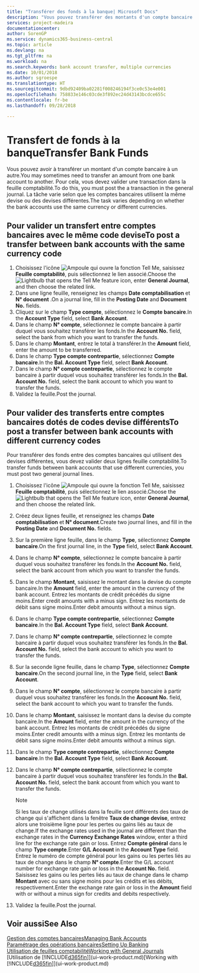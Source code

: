 ```yaml
---
title: "Transférer des fonds à la banque| Microsoft Docs"
description: "Vous pouvez transférer des montants d'un compte bancaire à un autre, y compris dans différentes devises, en validant la transaction dans la feuille comptabilité."
services: project-madeira
documentationcenter: 
author: SorenGP
ms.service: dynamics365-business-central
ms.topic: article
ms.devlang: na
ms.tgt_pltfrm: na
ms.workload: na
ms.search.keywords: bank account transfer, multiple currencies
ms.date: 10/01/2018
ms.author: sgroespe
ms.translationtype: HT
ms.sourcegitcommit: 9dbd92409ba02281f008246194f3ce0c53e4e001
ms.openlocfilehash: 758833e146c03cde3f892ec24d43143bcdce655c
ms.contentlocale: fr-be
ms.lasthandoff: 09/28/2018

---
```

# <a name="transfer-bank-funds"></a><span data-ttu-id="ae404-103">Transfert de fonds à la banque</span><span class="sxs-lookup"><span data-stu-id="ae404-103">Transfer Bank Funds</span></span>
<span data-ttu-id="ae404-104">Vous pouvez avoir à transférer un montant d'un compte bancaire à un autre.</span><span class="sxs-lookup"><span data-stu-id="ae404-104">You may sometimes need to transfer an amount from one bank account to another.</span></span> <span data-ttu-id="ae404-105">Pour cela, vous devez valider une transaction dans la feuille comptabilité.</span><span class="sxs-lookup"><span data-stu-id="ae404-105">To do this, you must post the a transaction in the general journal.</span></span> <span data-ttu-id="ae404-106">La tâche varie selon que les comptes bancaires utilisent la même devise ou des devises différentes.</span><span class="sxs-lookup"><span data-stu-id="ae404-106">The task varies depending on whether the bank accounts use the same currency or different currencies.</span></span>

## <a name="to-post-a-transfer-between-bank-accounts-with-the-same-currency-code"></a><span data-ttu-id="ae404-107">Pour valider un transfert entre comptes bancaires avec le même code devise</span><span class="sxs-lookup"><span data-stu-id="ae404-107">To post a transfer between bank accounts with the same currency code</span></span>
1. <span data-ttu-id="ae404-108">Choisissez l'icône ![Ampoule qui ouvre la fonction Tell Me](media/ui-search/search_small.png "Dites-moi ce que vous voulez faire"), saisissez **Feuille comptabilité**, puis sélectionnez le lien associé.</span><span class="sxs-lookup"><span data-stu-id="ae404-108">Choose the ![Lightbulb that opens the Tell Me feature](media/ui-search/search_small.png "Tell me what you want to do") icon, enter **General Journal**, and then choose the related link.</span></span>
2. <span data-ttu-id="ae404-109">Dans une ligne feuille, renseignez les champs **Date comptabilisation** et **N° document** .</span><span class="sxs-lookup"><span data-stu-id="ae404-109">On a journal line, fill in the **Posting Date** and **Document No.** fields.</span></span>
3. <span data-ttu-id="ae404-110">Cliquez sur le champ **Type compte**, sélectionnez le **Compte bancaire**.</span><span class="sxs-lookup"><span data-stu-id="ae404-110">In the **Account Type** field, select **Bank Account**.</span></span>
4. <span data-ttu-id="ae404-111">Dans le champ **N° compte**, sélectionnez le compte bancaire à partir duquel vous souhaitez transférer les fonds.</span><span class="sxs-lookup"><span data-stu-id="ae404-111">In the **Account No.** field, select the bank from which you want to transfer the funds.</span></span>
5. <span data-ttu-id="ae404-112">Dans le champ **Montant**, entrez le total à transférer.</span><span class="sxs-lookup"><span data-stu-id="ae404-112">In the **Amount** field, enter the amount to be transferred.</span></span>
6. <span data-ttu-id="ae404-113">Dans le champ **Type compte contrepartie**, sélectionnez **Compte bancaire**.</span><span class="sxs-lookup"><span data-stu-id="ae404-113">In the **Bal. Account Type** field, select **Bank Account**.</span></span>
7. <span data-ttu-id="ae404-114">Dans le champ **N° compte contrepartie**, sélectionnez le compte bancaire à partir duquel vous souhaitez transférer les fonds.</span><span class="sxs-lookup"><span data-stu-id="ae404-114">In the **Bal. Account No.** field, select the bank account to which you want to transfer the funds.</span></span>
8. <span data-ttu-id="ae404-115">Validez la feuille.</span><span class="sxs-lookup"><span data-stu-id="ae404-115">Post the journal.</span></span>

## <a name="to-post-a-transfer-between-bank-accounts-with-different-currency-codes"></a><span data-ttu-id="ae404-116">Pour valider des transferts entre comptes bancaires dotés de codes devise différents</span><span class="sxs-lookup"><span data-stu-id="ae404-116">To post a transfer between bank accounts with different currency codes</span></span>
<span data-ttu-id="ae404-117">Pour transférer des fonds entre des comptes bancaires qui utilisent des devises différentes, vous devez valider deux lignes feuille comptabilité.</span><span class="sxs-lookup"><span data-stu-id="ae404-117">To transfer funds between bank accounts that use different currencies, you must post two general journal lines.</span></span>

1. <span data-ttu-id="ae404-118">Choisissez l'icône ![Ampoule qui ouvre la fonction Tell Me](media/ui-search/search_small.png "Dites-moi ce que vous voulez faire"), saisissez **Feuille comptabilité**, puis sélectionnez le lien associé.</span><span class="sxs-lookup"><span data-stu-id="ae404-118">Choose the ![Lightbulb that opens the Tell Me feature](media/ui-search/search_small.png "Tell me what you want to do") icon, enter **General Journal**, and then choose the related link.</span></span>
2. <span data-ttu-id="ae404-119">Créez deux lignes feuille, et renseignez les champs **Date comptabilisation** et **N° document**.</span><span class="sxs-lookup"><span data-stu-id="ae404-119">Create two journal lines, and fill in the **Posting Date** and **Document No.** fields.</span></span>
3. <span data-ttu-id="ae404-120">Sur la première ligne feuille, dans le champ **Type**, sélectionnez **Compte bancaire**.</span><span class="sxs-lookup"><span data-stu-id="ae404-120">On the first journal line, in the **Type** field, select **Bank Account**.</span></span>
4. <span data-ttu-id="ae404-121">Dans le champ **N° compte**, sélectionnez le compte bancaire à partir duquel vous souhaitez transférer les fonds.</span><span class="sxs-lookup"><span data-stu-id="ae404-121">In the **Account No.** field, select the bank account from which you want to transfer the funds.</span></span>
5. <span data-ttu-id="ae404-122">Dans le champ **Montant**, saisissez le montant dans la devise du compte bancaire.</span><span class="sxs-lookup"><span data-stu-id="ae404-122">In the **Amount** field, enter the amount in the currency of the bank account.</span></span> <span data-ttu-id="ae404-123">Entrez les montants de crédit précédés du signe moins.</span><span class="sxs-lookup"><span data-stu-id="ae404-123">Enter credit amounts with a minus sign.</span></span> <span data-ttu-id="ae404-124">Entrez les montants de débit sans signe moins.</span><span class="sxs-lookup"><span data-stu-id="ae404-124">Enter debit amounts without a minus sign.</span></span>
6. <span data-ttu-id="ae404-125">Dans le champ **Type compte contrepartie**, sélectionnez **Compte bancaire**.</span><span class="sxs-lookup"><span data-stu-id="ae404-125">In the **Bal. Account Type** field, select **Bank Account**.</span></span>
7. <span data-ttu-id="ae404-126">Dans le champ **N° compte contrepartie**, sélectionnez le compte bancaire à partir duquel vous souhaitez transférer les fonds.</span><span class="sxs-lookup"><span data-stu-id="ae404-126">In the **Bal. Account No.** field, select the bank account to which you want to transfer the funds.</span></span>
8. <span data-ttu-id="ae404-127">Sur la seconde ligne feuille, dans le champ **Type**, sélectionnez **Compte bancaire**.</span><span class="sxs-lookup"><span data-stu-id="ae404-127">On the second journal line, in the **Type** field, select **Bank Account**.</span></span>
9. <span data-ttu-id="ae404-128">Dans le champ **N° compte**, sélectionnez le compte bancaire à partir duquel vous souhaitez transférer les fonds.</span><span class="sxs-lookup"><span data-stu-id="ae404-128">In the **Account No.** field, select the bank account to which you want to transfer the funds.</span></span>
10. <span data-ttu-id="ae404-129">Dans le champ **Montant**, saisissez le montant dans la devise du compte bancaire.</span><span class="sxs-lookup"><span data-stu-id="ae404-129">In the **Amount** field, enter the amount in the currency of the bank account.</span></span> <span data-ttu-id="ae404-130">Entrez les montants de crédit précédés du signe moins.</span><span class="sxs-lookup"><span data-stu-id="ae404-130">Enter credit amounts with a minus sign.</span></span> <span data-ttu-id="ae404-131">Entrez les montants de débit sans signe moins.</span><span class="sxs-lookup"><span data-stu-id="ae404-131">Enter debit amounts without a minus sign.</span></span>
11. <span data-ttu-id="ae404-132">Dans le champ **Type compte contrepartie**, sélectionnez **Compte bancaire**.</span><span class="sxs-lookup"><span data-stu-id="ae404-132">In the **Bal. Account Type** field, select **Bank Account**.</span></span>  
12. <span data-ttu-id="ae404-133">Dans le champ **N° compte contrepartie**, sélectionnez le compte bancaire à partir duquel vous souhaitez transférer les fonds.</span><span class="sxs-lookup"><span data-stu-id="ae404-133">In the **Bal. Account No.** field, select the bank account from which you want to transfer the funds.</span></span>

    > [!NOTE]  
    > <span data-ttu-id="ae404-134">Si les taux de change utilisés dans la feuille sont différents des taux de change qui s'affichent dans la fenêtre **Taux de change devise**, entrez alors une troisième ligne pour les pertes ou gains liés au taux de change.</span><span class="sxs-lookup"><span data-stu-id="ae404-134">If the exchange rates used in the journal are different than the exchange rates in the **Currency Exchange Rates** window, enter a third line for the exchange rate gain or loss.</span></span> <span data-ttu-id="ae404-135">Entrez **Compte général** dans le champ **Type compte**.</span><span class="sxs-lookup"><span data-stu-id="ae404-135">Enter **G/L Account** in the **Account Type** field.</span></span> <span data-ttu-id="ae404-136">Entrez le numéro de compte général pour les gains ou les pertes liés au taux de change dans le champ **N° compte**.</span><span class="sxs-lookup"><span data-stu-id="ae404-136">Enter the G/L account number for exchange rate gain or loss in the **Account No.** field.</span></span> <span data-ttu-id="ae404-137">Saisissez les gains ou les pertes liés au taux de change dans le champ **Montant** avec ou sans signe moins pour les crédits et les débits, respectivement.</span><span class="sxs-lookup"><span data-stu-id="ae404-137">Enter the exchange rate gain or loss in the **Amount** field with or without a minus sign for credits and debits respectively.</span></span>
13. <span data-ttu-id="ae404-138">Validez la feuille.</span><span class="sxs-lookup"><span data-stu-id="ae404-138">Post the journal.</span></span>

## <a name="see-also"></a><span data-ttu-id="ae404-139">Voir aussi</span><span class="sxs-lookup"><span data-stu-id="ae404-139">See Also</span></span>
[<span data-ttu-id="ae404-140">Gestion des comptes bancaires</span><span class="sxs-lookup"><span data-stu-id="ae404-140">Managing Bank Accounts</span></span>](bank-manage-bank-accounts.md)  
[<span data-ttu-id="ae404-141">Paramétrage des opérations bancaires</span><span class="sxs-lookup"><span data-stu-id="ae404-141">Setting Up Banking</span></span>](bank-setup-banking.md)  
[<span data-ttu-id="ae404-142">Utilisation de feuilles comptabilité</span><span class="sxs-lookup"><span data-stu-id="ae404-142">Working with General Journals</span></span>](ui-work-general-journals.md)  
<span data-ttu-id="ae404-143">[Utilisation de [!INCLUDE[d365fin](includes/d365fin_md.md)]](ui-work-product.md)</span><span class="sxs-lookup"><span data-stu-id="ae404-143">[Working with [!INCLUDE[d365fin](includes/d365fin_md.md)]](ui-work-product.md)</span></span>

